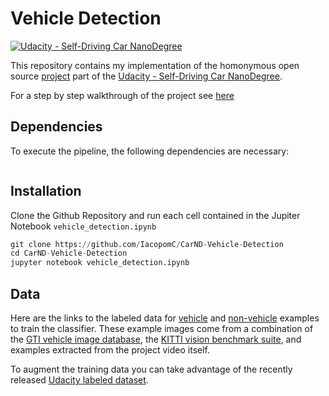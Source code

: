 # **Vehicle Detection**
[![Udacity - Self-Driving Car NanoDegree](https://s3.amazonaws.com/udacity-sdc/github/shield-carnd.svg)](http://www.udacity.com/drive)

This repository contains my implementation of the homonymous open source [project](https://github.com/udacity/CarND-Vehicle-Detection) part of the [Udacity - Self-Driving Car NanoDegree](http://www.udacity.com/drive).

For a step by step walkthrough of the project see [here](https://iacopomc.github.io/projects/2020-08-10-vehicle-detection-project/)

Dependencies
---
To execute the pipeline, the following dependencies are necessary:

```python
```

Installation
---
Clone the Github Repository and run each cell contained in the Jupiter Notebook `vehicle_detection.ipynb`

```python
git clone https://github.com/IacopomC/CarND-Vehicle-Detection
cd CarND-Vehicle-Detection
jupyter notebook vehicle_detection.ipynb
```

Data
---

Here are the links to the labeled data for [vehicle](https://s3.amazonaws.com/udacity-sdc/Vehicle_Tracking/vehicles.zip) and [non-vehicle](https://s3.amazonaws.com/udacity-sdc/Vehicle_Tracking/non-vehicles.zip) examples to train the classifier. These example images come from a combination of the [GTI vehicle image database](http://www.gti.ssr.upm.es/data/Vehicle_database.html), the [KITTI vision benchmark suite](http://www.cvlibs.net/datasets/kitti/), and examples extracted from the project video itself.

To augment the training data you can take advantage of the recently released [Udacity labeled dataset](https://github.com/udacity/self-driving-car/tree/master/annotations).

